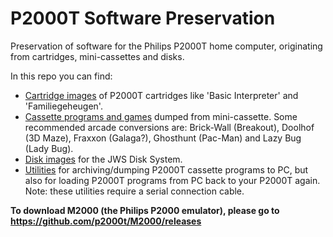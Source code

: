 # P2000T Software Preservation

Preservation of software for the Philips P2000T home computer, originating from cartridges, mini-cassettes and disks.

In this repo you can find:

* [Cartridge images](/cartridges/) of P2000T cartridges like 'Basic Interpreter' and 'Familiegeheugen'.
* [Cassette programs and games](/cassettes/) dumped from mini-cassette. Some recommended arcade conversions are: Brick-Wall (Breakout), Doolhof (3D Maze), Fraxxon (Galaga?), Ghosthunt (Pac-Man) and Lazy Bug (Lady Bug).
* [Disk images](/disks/) for the JWS Disk System.
* [Utilities](/utilities/) for archiving/dumping P2000T cassette programs to PC, but also for loading P2000T programs from PC back to your P2000T again. Note: these utilities require a serial connection cable.

**To download M2000 (the Philips P2000 emulator), please go to https://github.com/p2000t/M2000/releases**

